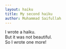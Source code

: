 ```yaml
---
layout: haiku
title: My second haiku
author: Muhammad Saifullah
---
```


I wrote a haiku.<br>
But it was not beautiful.<br>
So I wrote one more!<br>
